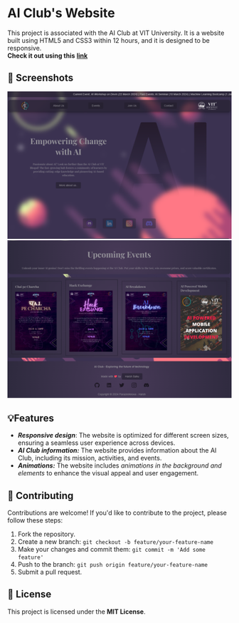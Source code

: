 # AI Club's Website
This project is associated with the AI Club at VIT University. It is a website built using HTML5 and CSS3 within 12 hours, and it is designed to be responsive. \
**Check it out using this** [**link**](https://parazeeknova.github.io/AI-Club-Website/)

## 📸 Screenshots
![Screenshot 1](screenshots/homepage.png)
![Screenshot 2](screenshots/scroll.png)

## 💡Features

- ***Responsive design***: The website is optimized for different screen sizes, ensuring a seamless user experience across devices.
- ***AI Club information:*** The website provides information about the AI Club, including its mission, activities, and events.
- ***Animations:*** The website includes *animations in the background and elements* to enhance the visual appeal and user engagement.

## 🌴 Contributing

Contributions are welcome! If you'd like to contribute to the project, please follow these steps:

1. Fork the repository.
2. Create a new branch: `git checkout -b feature/your-feature-name`
3. Make your changes and commit them: `git commit -m 'Add some feature'`
4. Push to the branch: `git push origin feature/your-feature-name`
5. Submit a pull request.

## 📃 License

This project is licensed under the **MIT License**.

